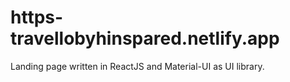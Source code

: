 # https-travellobyhinspared.netlify.app
Landing page written in ReactJS and Material-UI as UI library.
